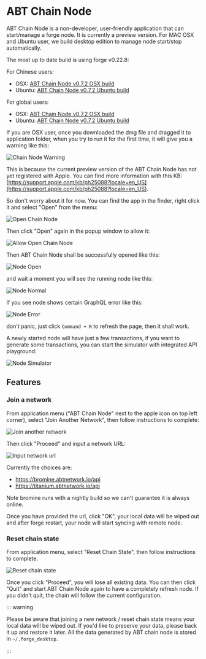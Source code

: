 # ABT Chain Node

ABT Chain Node is a non-developer, user-friendly application that can start/manage a forge node. It is currently a preview version. For MAC OSX and Ubuntu user, we build desktop edition to manage node start/stop automatically.

The most up to date build is using forge v0.22.8:

For Chinese users:

* OSX: [ABT Chain Node v0.7.2 OSX build](http://arcblock.oss-cn-beijing.aliyuncs.com/forge/0.7.2/ABTChainNode-0.7.2.dmg)
* Ubuntu: [ABT Chain Node v0.7.2 Ubuntu build](https://arcblock.oss-cn-beijing.aliyuncs.com/forge/0.7.2/ABTChainNode_0.7.2_amd64.deb)

For global users:

* OSX: [ABT Chain Node v0.7.2 OSX build](http://releases.arcblock.io/node/ABTChainNode-0.7.2.dmg)
* Ubuntu: [ABT Chain Node v0.7.2 Ubuntu build](http://releases.arcblock.io/node/ABTChainNode_0.7.2_amd64.deb)


If you are OSX user, once you downloaded the dmg file and dragged it to application folder, when you try to run it for the first time, it will give you a warning like this:

![Chain Node Warning](../assets/images/chain_node_warning.png)

This is because the current preview version of the ABT Chain Node has not yet registered with Apple. You can find more information with this KB: [https://support.apple.com/kb/ph25088?locale=en_US](https://support.apple.com/kb/ph25088?locale=en_US).

So don't worry about it for now. You can find the app in the finder, right click it and select "Open" from the menu:

![Open Chain Node](../assets/images/open_chain_node.png)

Then click "Open" again in the popup window to allow it:

![Allow Open Chain Node](../assets/images/allow_open.png)

Then ABT Chain Node shall be successfully opened like this:

![Node Open](../assets/images/node_start_up.jpg)

 and wait a moment you will see the running node like this:

![Node Normal](../assets/images/node_normal.jpg)

If you see node shows certain GraphQL error like this:

![Node Error](../assets/images/node_error.jpg)

don't panic, just click `Command + R` to refresh the page, then it shall work.

A newly started node will have just a few transactions, if you want to generate some transactions, you can start the simulator with integrated API playground:

![Node Simulator](../assets/images/node_simulator.jpg)


## Features

### Join a network

From application menu ("ABT Chain Node" next to the apple icon on top left corner), select "Join Another Network", then follow instructions to complete:

![Join another network](../assets/images/join_network.jpg)

Then click "Proceed" and input a network URL:

![Input network url](../assets/images/input_network_url.jpg)

Currently the choices are:

* https://bromine.abtnetwork.io/api
* https://titanium.abtnetwork.io/api

Note bromine runs with a nightly build so we can't guarantee it is always online.

Once you have provided the url, click "OK", your local data will be wiped out and after forge restart, your node will start syncing with remote node.

### Reset chain state

From application menu, select "Reset Chain State", then follow instructions to complete.

![Reset chain state](../assets/images/reset_chain_state.jpg)

Once you click "Proceed", you will lose all existing data. You can then click "Quit" and start ABT Chain Node again to have a completely refresh node. If you didn't quit, the chain will follow the current configuration.

::: warning

Please be aware that joining a new network / reset chain state means your local data will be wiped out. If you'd like to preserve your data, please back it up and restore it later. All the data generated by ABT chain node is stored in `~/.forge_desktop`.

:::
